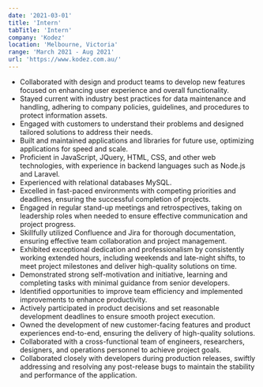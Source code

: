```yaml
---
date: '2021-03-01'
title: 'Intern'
tabTitle: 'Intern'
company: 'Kodez'
location: 'Melbourne, Victoria'
range: 'March 2021 - Aug 2021'
url: 'https://www.kodez.com.au/'
---
```


- Collaborated with design and product teams to develop new features focused on enhancing user experience and overall functionality.
- Stayed current with industry best practices for data maintenance and handling, adhering to company policies, guidelines, and procedures to protect information assets.
- Engaged with customers to understand their problems and designed tailored solutions to address their needs.
- Built and maintained applications and libraries for future use, optimizing applications for speed and scale.
- Proficient in JavaScript, JQuery, HTML, CSS, and other web technologies, with experience in backend languages such as Node.js and Laravel.
- Experienced with relational databases MySQL.
- Excelled in fast-paced environments with competing priorities and deadlines, ensuring the successful completion of projects.
- Engaged in regular stand-up meetings and retrospectives, taking on leadership roles when needed to ensure effective communication and project progress.
- Skillfully utilized Confluence and Jira for thorough documentation, ensuring effective team collaboration and project management.
- Exhibited exceptional dedication and professionalism by consistently working extended hours, including weekends and late-night shifts, to meet project milestones and deliver high-quality solutions on time.
- Demonstrated strong self-motivation and initiative, learning and completing tasks with minimal guidance from senior developers.
- Identified opportunities to improve team efficiency and implemented improvements to enhance productivity.
- Actively participated in product decisions and set reasonable development deadlines to ensure smooth project execution.
- Owned the development of new customer-facing features and product experiences end-to-end, ensuring the delivery of high-quality solutions.
- Collaborated with a cross-functional team of engineers, researchers, designers, and operations personnel to achieve project goals.
- Collaborated closely with developers during production releases, swiftly addressing and resolving any post-release bugs to maintain the stability and performance of the application.
